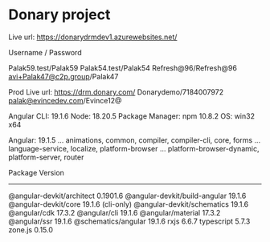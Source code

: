 # Donary project

Live url: https://donarydrmdev1.azurewebsites.net/

Username / Password

Palak59.test/Palak59
Palak54.test/Palak54
Refresh@96/Refresh@96
avi+Palak47@c2p.group/Palak47

Prod Live url: https://drm.donary.com/
Donarydemo/7184007972
palak@evincedev.com/Evince12@

Angular CLI: 19.1.6
Node: 18.20.5
Package Manager: npm 10.8.2
OS: win32 x64

Angular: 19.1.5
... animations, common, compiler, compiler-cli, core, forms
... language-service, localize, platform-browser
... platform-browser-dynamic, platform-server, router

Package Version

---

@angular-devkit/architect 0.1901.6
@angular-devkit/build-angular 19.1.6
@angular-devkit/core 19.1.6 (cli-only)
@angular-devkit/schematics 19.1.6
@angular/cdk 17.3.2
@angular/cli 19.1.6
@angular/material 17.3.2
@angular/ssr 19.1.6
@schematics/angular 19.1.6
rxjs 6.6.7
typescript 5.7.3
zone.js 0.15.0
